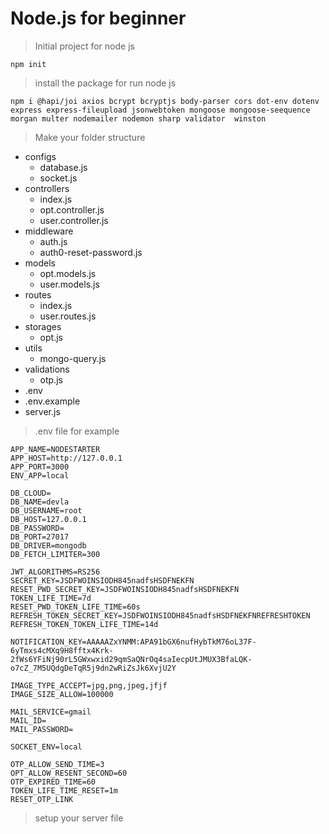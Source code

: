 # Node.js for beginner

>Initial project for node js 
```
npm init 
```
>install the package for run node js 
```
npm i @hapi/joi axios bcrypt bcryptjs body-parser cors dot-env dotenv express express-fileupload jsonwebtoken mongoose mongoose-seequence morgan multer nodemailer nodemon sharp validator  winston
```
>Make your folder structure

- configs
  - database.js
  - socket.js
- controllers
  - index.js
  - opt.controller.js
  - user.controller.js
- middleware
  - auth.js
  - auth0-reset-password.js
- models
  - opt.models.js
  - user.models.js
- routes
  - index.js
  - user.routes.js
- storages
  - opt.js
- utils 
  - mongo-query.js
- validations
  - otp.js
- .env
- .env.example
- server.js
>.env file for example 
```.env
APP_NAME=NODESTARTER
APP_HOST=http://127.0.0.1
APP_PORT=3000
ENV_APP=local

DB_CLOUD=
DB_NAME=devla
DB_USERNAME=root
DB_HOST=127.0.0.1
DB_PASSWORD=
DB_PORT=27017
DB_DRIVER=mongodb
DB_FETCH_LIMITER=300

JWT_ALGORITHMS=RS256
SECRET_KEY=JSDFWOINSIODH845nadfsHSDFNEKFN
RESET_PWD_SECRET_KEY=JSDFWOINSIODH845nadfsHSDFNEKFN
TOKEN_LIFE_TIME=7d
RESET_PWD_TOKEN_LIFE_TIME=60s
REFRESH_TOKEN_SECRET_KEY=JSDFWOINSIODH845nadfsHSDFNEKFNREFRESHTOKEN
REFRESH_TOKEN_TOKEN_LIFE_TIME=14d

NOTIFICATION_KEY=AAAAAZxYNMM:APA91bGX6nufHybTkM76oL37F-6yTmxs4cMXq9H8fftx4Krk-2fWs6YFiNj90rL5GWxwxid29qmSaQNrOq4saIecpUtJMUX3BfaLQK-o7cZ_7M5UQdgDeTqR5j9dn2wRiZsJk6XvjU2Y

IMAGE_TYPE_ACCEPT=jpg,png,jpeg,jfjf
IMAGE_SIZE_ALLOW=100000

MAIL_SERVICE=gmail
MAIL_ID= 
MAIL_PASSWORD= 

SOCKET_ENV=local

OTP_ALLOW_SEND_TIME=3
OPT_ALLOW_RESENT_SECOND=60
OTP_EXPIRED_TIME=60
TOKEN_LIFE_TIME_RESET=1m
RESET_OTP_LINK
```
>setup your server file 